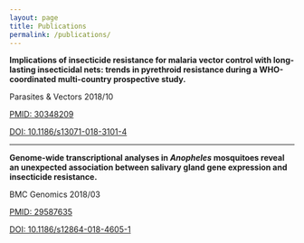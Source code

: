 ```yaml
---
layout: page
title: Publications
permalink: /publications/
---
```


**Implications of insecticide resistance for malaria vector control with long-lasting insecticidal nets: trends in pyrethroid resistance during a WHO-coordinated multi-country prospective study.**

Parasites & Vectors 2018/10

[PMID: 30348209](https://www.ncbi.nlm.nih.gov/pubmed/30348209)

[DOI: 10.1186/s13071-018-3101-4](https://doi.org/10.1186/s13071-018-3101-4)

---

**Genome-wide transcriptional analyses in _Anopheles_ mosquitoes reveal an unexpected association between salivary gland gene expression and insecticide resistance.**

BMC Genomics 2018/03

[PMID: 29587635](https://www.ncbi.nlm.nih.gov/pubmed/29587635)

[DOI: 10.1186/s12864-018-4605-1](https://doi.org/10.1186/s12864-018-4605-1)
